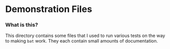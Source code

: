 # Demonstration Files

### What is this?
This directory contains some files that I used to run various tests on the way to making ``bat`` work. They each contain small amounts of documentation.
